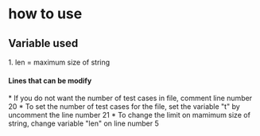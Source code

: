 <h1>how to use</h1>

<h2>Variable used</h2>
1. len =  maximum size of string 

<h4>Lines that can be modify</h4>
* If you do not want the number of test cases in file, comment line number 20
* To set the number of test cases for the file, set the variable "t" by uncomment the  line number 21
* To change the limit on mamimum size of string, change variable "len" on line number 5

